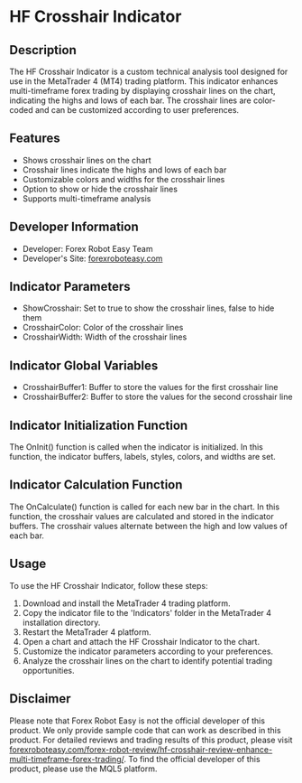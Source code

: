 # HF Crosshair Indicator

## Description
The HF Crosshair Indicator is a custom technical analysis tool designed for use in the MetaTrader 4 (MT4) trading platform. This indicator enhances multi-timeframe forex trading by displaying crosshair lines on the chart, indicating the highs and lows of each bar. The crosshair lines are color-coded and can be customized according to user preferences.

## Features
- Shows crosshair lines on the chart
- Crosshair lines indicate the highs and lows of each bar
- Customizable colors and widths for the crosshair lines
- Option to show or hide the crosshair lines
- Supports multi-timeframe analysis

## Developer Information
- Developer: Forex Robot Easy Team
- Developer's Site: [forexroboteasy.com](https://forexroboteasy.com)

## Indicator Parameters
- ShowCrosshair: Set to true to show the crosshair lines, false to hide them
- CrosshairColor: Color of the crosshair lines
- CrosshairWidth: Width of the crosshair lines

## Indicator Global Variables
- CrosshairBuffer1: Buffer to store the values for the first crosshair line
- CrosshairBuffer2: Buffer to store the values for the second crosshair line

## Indicator Initialization Function
The OnInit() function is called when the indicator is initialized. In this function, the indicator buffers, labels, styles, colors, and widths are set.

## Indicator Calculation Function
The OnCalculate() function is called for each new bar in the chart. In this function, the crosshair values are calculated and stored in the indicator buffers. The crosshair values alternate between the high and low values of each bar.

## Usage
To use the HF Crosshair Indicator, follow these steps:
1. Download and install the MetaTrader 4 trading platform.
2. Copy the indicator file to the 'Indicators' folder in the MetaTrader 4 installation directory.
3. Restart the MetaTrader 4 platform.
4. Open a chart and attach the HF Crosshair Indicator to the chart.
5. Customize the indicator parameters according to your preferences.
6. Analyze the crosshair lines on the chart to identify potential trading opportunities.

## Disclaimer
Please note that Forex Robot Easy is not the official developer of this product. We only provide sample code that can work as described in this product. For detailed reviews and trading results of this product, please visit [forexroboteasy.com/forex-robot-review/hf-crosshair-review-enhance-multi-timeframe-forex-trading/](https://forexroboteasy.com/forex-robot-review/hf-crosshair-review-enhance-multi-timeframe-forex-trading/). To find the official developer of this product, please use the MQL5 platform.
